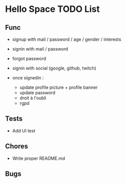 # Hello Space TODO List

## Func

- signup with mail / password / age / gender / interests
- signin with mail / password
- forgot password
- signin with social (google, github, twitch)

- once signedin :
  - update profile picture + profile banner
  - update password
  - droit à l'oubli
  - rgpd

## Tests

- Add UI test

## Chores

- Write proper README.md

## Bugs
